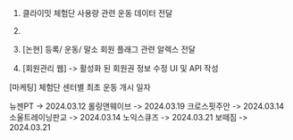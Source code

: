 1. 클라이밋 체험단 사용량 관련 운동 데이터 전달
2. 

3. [논현] 등록/ 운동/ 말소 회원 플래그 관련 알렉스 전달

4. [회원관리 웹] -> 활성화 된 회원권 정보 수정 UI 및 API 작성



[마케팅]
체험단 센터별
최초 운동 개시 일자

뉴젠PT -> 2024.03.12
롤링앤웨이브 -> 2024.03.19
크로스핏주안 -> 2024.03.14
소울트레이닝판교 -> 2024.03.14
노익스큐즈 -> 2024.03.21
보떼짐 -> 2024.03.21

